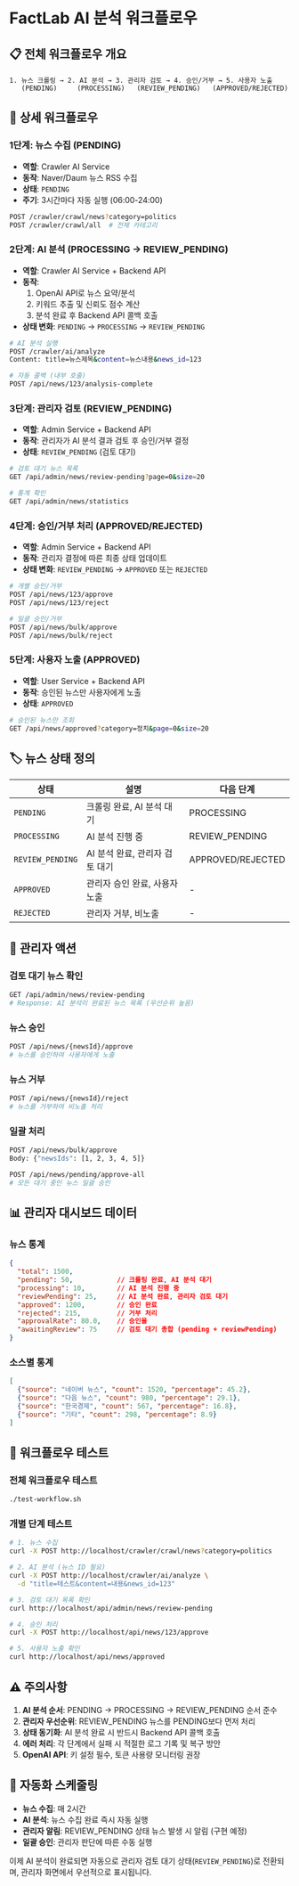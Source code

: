 # FactLab AI 분석 워크플로우

## 📋 전체 워크플로우 개요

```
1. 뉴스 크롤링 → 2. AI 분석 → 3. 관리자 검토 → 4. 승인/거부 → 5. 사용자 노출
   (PENDING)     (PROCESSING)   (REVIEW_PENDING)   (APPROVED/REJECTED)
```

## 🔄 상세 워크플로우

### 1단계: 뉴스 수집 (PENDING)
- **역할**: Crawler AI Service
- **동작**: Naver/Daum 뉴스 RSS 수집
- **상태**: `PENDING`
- **주기**: 3시간마다 자동 실행 (06:00-24:00)

```bash
POST /crawler/crawl/news?category=politics
POST /crawler/crawl/all  # 전체 카테고리
```

### 2단계: AI 분석 (PROCESSING → REVIEW_PENDING)
- **역할**: Crawler AI Service + Backend API
- **동작**: 
  1. OpenAI API로 뉴스 요약/분석
  2. 키워드 추출 및 신뢰도 점수 계산
  3. 분석 완료 후 Backend API 콜백 호출
- **상태 변화**: `PENDING` → `PROCESSING` → `REVIEW_PENDING`

```bash
# AI 분석 실행
POST /crawler/ai/analyze
Content: title=뉴스제목&content=뉴스내용&news_id=123

# 자동 콜백 (내부 호출)
POST /api/news/123/analysis-complete
```

### 3단계: 관리자 검토 (REVIEW_PENDING)
- **역할**: Admin Service + Backend API
- **동작**: 관리자가 AI 분석 결과 검토 후 승인/거부 결정
- **상태**: `REVIEW_PENDING` (검토 대기)

```bash
# 검토 대기 뉴스 목록
GET /api/admin/news/review-pending?page=0&size=20

# 통계 확인
GET /api/admin/news/statistics
```

### 4단계: 승인/거부 처리 (APPROVED/REJECTED)
- **역할**: Admin Service + Backend API  
- **동작**: 관리자 결정에 따른 최종 상태 업데이트
- **상태 변화**: `REVIEW_PENDING` → `APPROVED` 또는 `REJECTED`

```bash
# 개별 승인/거부
POST /api/news/123/approve
POST /api/news/123/reject

# 일괄 승인/거부  
POST /api/news/bulk/approve
POST /api/news/bulk/reject
```

### 5단계: 사용자 노출 (APPROVED)
- **역할**: User Service + Backend API
- **동작**: 승인된 뉴스만 사용자에게 노출
- **상태**: `APPROVED`

```bash
# 승인된 뉴스만 조회
GET /api/news/approved?category=정치&page=0&size=20
```

## 🏷️ 뉴스 상태 정의

| 상태 | 설명 | 다음 단계 |
|------|------|-----------|
| `PENDING` | 크롤링 완료, AI 분석 대기 | PROCESSING |
| `PROCESSING` | AI 분석 진행 중 | REVIEW_PENDING |
| `REVIEW_PENDING` | AI 분석 완료, 관리자 검토 대기 | APPROVED/REJECTED |
| `APPROVED` | 관리자 승인 완료, 사용자 노출 | - |
| `REJECTED` | 관리자 거부, 비노출 | - |

## 🔧 관리자 액션

### 검토 대기 뉴스 확인
```bash
GET /api/admin/news/review-pending
# Response: AI 분석이 완료된 뉴스 목록 (우선순위 높음)
```

### 뉴스 승인
```bash
POST /api/news/{newsId}/approve
# 뉴스를 승인하여 사용자에게 노출
```

### 뉴스 거부
```bash
POST /api/news/{newsId}/reject
# 뉴스를 거부하여 비노출 처리
```

### 일괄 처리
```bash
POST /api/news/bulk/approve
Body: {"newsIds": [1, 2, 3, 4, 5]}

POST /api/news/pending/approve-all
# 모든 대기 중인 뉴스 일괄 승인
```

## 📊 관리자 대시보드 데이터

### 뉴스 통계
```json
{
  "total": 1500,
  "pending": 50,           // 크롤링 완료, AI 분석 대기
  "processing": 10,        // AI 분석 진행 중
  "reviewPending": 25,     // AI 분석 완료, 관리자 검토 대기
  "approved": 1200,        // 승인 완료
  "rejected": 215,         // 거부 처리
  "approvalRate": 80.0,    // 승인율
  "awaitingReview": 75     // 검토 대기 총합 (pending + reviewPending)
}
```

### 소스별 통계
```json
[
  {"source": "네이버 뉴스", "count": 1520, "percentage": 45.2},
  {"source": "다음 뉴스", "count": 980, "percentage": 29.1},
  {"source": "한국경제", "count": 567, "percentage": 16.8},
  {"source": "기타", "count": 298, "percentage": 8.9}
]
```

## 🧪 워크플로우 테스트

### 전체 워크플로우 테스트
```bash
./test-workflow.sh
```

### 개별 단계 테스트
```bash
# 1. 뉴스 수집
curl -X POST http://localhost/crawler/crawl/news?category=politics

# 2. AI 분석 (뉴스 ID 필요)
curl -X POST http://localhost/crawler/ai/analyze \
  -d "title=테스트&content=내용&news_id=123"

# 3. 검토 대기 목록 확인
curl http://localhost/api/admin/news/review-pending

# 4. 승인 처리
curl -X POST http://localhost/api/news/123/approve

# 5. 사용자 노출 확인
curl http://localhost/api/news/approved
```

## ⚠️ 주의사항

1. **AI 분석 순서**: PENDING → PROCESSING → REVIEW_PENDING 순서 준수
2. **관리자 우선순위**: REVIEW_PENDING 뉴스를 PENDING보다 먼저 처리
3. **상태 동기화**: AI 분석 완료 시 반드시 Backend API 콜백 호출
4. **에러 처리**: 각 단계에서 실패 시 적절한 로그 기록 및 복구 방안
5. **OpenAI API**: 키 설정 필수, 토큰 사용량 모니터링 권장

## 🚀 자동화 스케줄링

- **뉴스 수집**: 매 2시간 
- **AI 분석**: 뉴스 수집 완료 즉시 자동 실행  
- **관리자 알림**: REVIEW_PENDING 상태 뉴스 발생 시 알림 (구현 예정)
- **일괄 승인**: 관리자 판단에 따른 수동 실행

이제 AI 분석이 완료되면 자동으로 관리자 검토 대기 상태(`REVIEW_PENDING`)로 전환되며, 관리자 화면에서 우선적으로 표시됩니다.